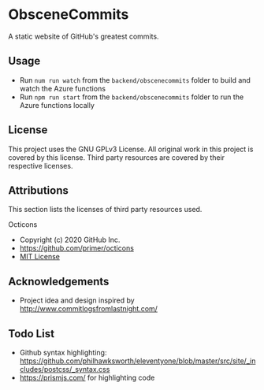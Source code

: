 # ObsceneCommits

A static website of GitHub's greatest commits.

## Usage

* Run `num run watch` from the `backend/obscenecommits` folder to build and watch the Azure functions
* Run `npm run start` from the `backend/obscenecommits` folder to run the Azure functions locally

## License

This project uses the GNU GPLv3 License. All original work in this project is covered by this license. Third party resources are covered by their respective licenses.

## Attributions

This section lists the licenses of third party resources used.

Octicons

* Copyright (c) 2020 GitHub Inc.
* <https://github.com/primer/octicons>
* [MIT License](https://github.com/primer/octicons/blob/master/LICENSE)

## Acknowledgements

* Project idea and design inspired by <http://www.commitlogsfromlastnight.com/>

## Todo List

* Github syntax highlighting: <https://github.com/philhawksworth/eleventyone/blob/master/src/site/_includes/postcss/_syntax.css>
* <https://prismjs.com/> for highlighting code
